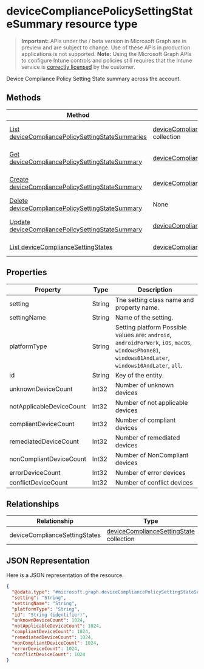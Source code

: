 ﻿# deviceCompliancePolicySettingStateSummary resource type

> **Important:** APIs under the / beta version in Microsoft Graph are in preview and are subject to change. Use of these APIs in production applications is not supported.
> **Note:** Using the Microsoft Graph APIs to configure Intune controls and policies still requires that the Intune service is [correctly licensed](https://go.microsoft.com/fwlink/?linkid=839381) by the customer.

Device Compilance Policy Setting State summary across the account.
## Methods
|Method|Return Type|Description|
|---|---|---|
|[List deviceCompliancePolicySettingStateSummaries](https://developer.microsoft.com/en-us/graph/docs/api-reference/beta/api/api/intune_deviceconfig_devicecompliancepolicysettingstatesummary_list.md)|[deviceCompliancePolicySettingStateSummary](https://developer.microsoft.com/en-us/graph/docs/api-reference/beta/api/resources/intune_deviceconfig_devicecompliancepolicysettingstatesummary.md) collection|List properties and relationships of the [deviceCompliancePolicySettingStateSummary](https://developer.microsoft.com/en-us/graph/docs/api-reference/beta/api/resources/intune_deviceconfig_devicecompliancepolicysettingstatesummary.md) objects.|
|[Get deviceCompliancePolicySettingStateSummary](https://developer.microsoft.com/en-us/graph/docs/api-reference/beta/api/api/intune_deviceconfig_devicecompliancepolicysettingstatesummary_get.md)|[deviceCompliancePolicySettingStateSummary](https://developer.microsoft.com/en-us/graph/docs/api-reference/beta/api/resources/intune_deviceconfig_devicecompliancepolicysettingstatesummary.md)|Read properties and relationships of the [deviceCompliancePolicySettingStateSummary](https://developer.microsoft.com/en-us/graph/docs/api-reference/beta/api/resources/intune_deviceconfig_devicecompliancepolicysettingstatesummary.md) object.|
|[Create deviceCompliancePolicySettingStateSummary](https://developer.microsoft.com/en-us/graph/docs/api-reference/beta/api/api/intune_deviceconfig_devicecompliancepolicysettingstatesummary_create.md)|[deviceCompliancePolicySettingStateSummary](https://developer.microsoft.com/en-us/graph/docs/api-reference/beta/api/resources/intune_deviceconfig_devicecompliancepolicysettingstatesummary.md)|Create a new [deviceCompliancePolicySettingStateSummary](https://developer.microsoft.com/en-us/graph/docs/api-reference/beta/api/resources/intune_deviceconfig_devicecompliancepolicysettingstatesummary.md) object.|
|[Delete deviceCompliancePolicySettingStateSummary](https://developer.microsoft.com/en-us/graph/docs/api-reference/beta/api/api/intune_deviceconfig_devicecompliancepolicysettingstatesummary_delete.md)|None|Deletes a [deviceCompliancePolicySettingStateSummary](https://developer.microsoft.com/en-us/graph/docs/api-reference/beta/api/resources/intune_deviceconfig_devicecompliancepolicysettingstatesummary.md).|
|[Update deviceCompliancePolicySettingStateSummary](https://developer.microsoft.com/en-us/graph/docs/api-reference/beta/api/api/intune_deviceconfig_devicecompliancepolicysettingstatesummary_update.md)|[deviceCompliancePolicySettingStateSummary](https://developer.microsoft.com/en-us/graph/docs/api-reference/beta/api/resources/intune_deviceconfig_devicecompliancepolicysettingstatesummary.md)|Update the properties of a [deviceCompliancePolicySettingStateSummary](https://developer.microsoft.com/en-us/graph/docs/api-reference/beta/api/resources/intune_deviceconfig_devicecompliancepolicysettingstatesummary.md) object.|
|[List deviceComplianceSettingStates](https://developer.microsoft.com/en-us/graph/docs/api-reference/beta/api/api/intune_deviceconfig_devicecompliancesettingstate_list.md)|[deviceComplianceSettingState](https://developer.microsoft.com/en-us/graph/docs/api-reference/beta/api/resources/intune_deviceconfig_devicecompliancesettingstate.md) collection|List properties and relationships of the [deviceComplianceSettingState](https://developer.microsoft.com/en-us/graph/docs/api-reference/beta/api/resources/intune_deviceconfig_devicecompliancesettingstate.md) objects.|

## Properties
|Property|Type|Description|
|---|---|---|
|setting|String|The setting class name and property name.|
|settingName|String|Name of the setting.|
|platformType|String|Setting platform Possible values are: `android`, `androidForWork`, `iOS`, `macOS`, `windowsPhone81`, `windows81AndLater`, `windows10AndLater`, `all`.|
|id|String|Key of the entity.|
|unknownDeviceCount|Int32|Number of unknown devices|
|notApplicableDeviceCount|Int32|Number of not applicable devices|
|compliantDeviceCount|Int32|Number of compliant devices|
|remediatedDeviceCount|Int32|Number of remediated devices|
|nonCompliantDeviceCount|Int32|Number of NonCompliant devices|
|errorDeviceCount|Int32|Number of error devices|
|conflictDeviceCount|Int32|Number of conflict devices|

## Relationships
|Relationship|Type|Description|
|---|---|---|
|deviceComplianceSettingStates|[deviceComplianceSettingState](https://developer.microsoft.com/en-us/graph/docs/api-reference/beta/api/resources/intune_deviceconfig_devicecompliancesettingstate.md) collection|Not yet documented|

## JSON Representation
Here is a JSON representation of the resource.
<!-- {
  "blockType": "resource",
  "keyProperty": "id",
  "@odata.type": "microsoft.graph.deviceCompliancePolicySettingStateSummary"
}
-->
```json
{
  "@odata.type": "#microsoft.graph.deviceCompliancePolicySettingStateSummary",
  "setting": "String",
  "settingName": "String",
  "platformType": "String",
  "id": "String (identifier)",
  "unknownDeviceCount": 1024,
  "notApplicableDeviceCount": 1024,
  "compliantDeviceCount": 1024,
  "remediatedDeviceCount": 1024,
  "nonCompliantDeviceCount": 1024,
  "errorDeviceCount": 1024,
  "conflictDeviceCount": 1024
}
```



